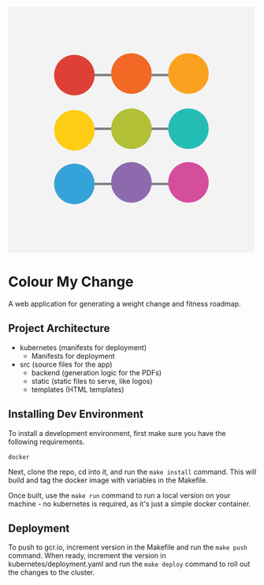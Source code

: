 ![Colour My Change Logo](/src/static/img/box_logo.png)

# Colour My Change
A web application for generating a weight change and fitness roadmap.

## Project Architecture
* kubernetes (manifests for deployment)
    * Manifests for deployment
* src (source files for the app)
    * backend (generation logic for the PDFs)
    * static (static files to serve, like logos)
    * templates (HTML templates)


## Installing Dev Environment
To install a development environment, first make sure you have the following requirements.

```
docker
```

Next, clone the repo, cd into it, and run the `make install` command. This will build and tag the docker image with variables in the Makefile.

Once built, use the `make run` command to run a local version on your machine - no kubernetes is required, as it's just a simple docker container.

## Deployment
To push to gcr.io, increment version in the Makefile and run the `make push` command. When ready, increment the version in kubernetes/deployment.yaml and run the `make deploy` command to roll out the changes to the cluster.
